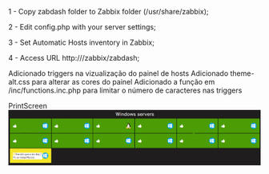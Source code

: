

1 - Copy zabdash folder to Zabbix folder (/usr/share/zabbix);

2 - Edit config.php with your server settings;

3 - Set Automatic Hosts inventory in Zabbix;

4 - Access URL http://<your zabbix server>/zabbix/zabdash;

Adicionado triggers na vizualização do painel de hosts
Adicionado theme-alt.css para alterar as cores do painel 
Adicionado a função em /inc/functions.inc.php para limitar o número de caracteres nas triggers  


PrintScreen
<img src="https://raw.githubusercontent.com/mauroprojetos/zabdash/master/Capturar.PNG" alt="Capturar.PNG">
